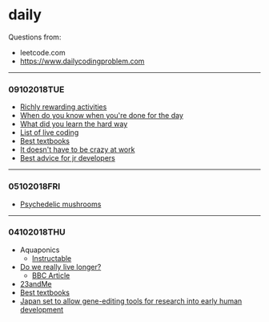 # daily 

Questions from:
* leetcode.com
* https://www.dailycodingproblem.com

---
### 09102018TUE

* [Richly rewarding activities](https://news.ycombinator.com/item?id=18098992&utm_source=hackernewsletter&utm_medium=email&utm_term=ask_hn)
* [When do you know when you're done for the day](https://news.ycombinator.com/item?id=18103640&utm_source=hackernewsletter&utm_medium=email&utm_term=ask_hn)
* [What did you learn the hard way](https://news.ycombinator.com/item?id=18132736&utm_source=hackernewsletter&utm_medium=email&utm_term=ask_hn)
* [List of live coding](https://shipstreams.com/?utm_source=hackernewsletter&utm_medium=email&utm_term=show_hn)
* [Best textbooks](https://news.ycombinator.com/item?id=18104814&utm_source=hackernewsletter&utm_medium=email&utm_term=books)
* [It doesn't have to be crazy at work](https://basecamp.com/books/calm?utm_source=hackernewsletter&utm_medium=email&utm_term=books)
* [Best advice for jr developers](https://news.ycombinator.com/item?id=18128477&utm_source=hackernewsletter&utm_medium=email&utm_term=working)

---
### 05102018FRI

* [Psychedelic mushrooms](https://news.ycombinator.com/item?id=18134173)

---
### 04102018THU

* Aquaponics
  * [Instructable](https://www.instructables.com/id/Small-DIY-Aquaponics-System/)
* [Do we really live longer?](https://news.ycombinator.com/item?id=18132096)
  * [BBC Article](http://www.bbc.com/future/story/20181002-how-long-did-ancient-people-live-life-span-versus-longevity)
* [23andMe](https://news.ycombinator.com/item?id=18134393)
* [Best textbooks](https://news.ycombinator.com/item?id=18104814)
* [Japan set to allow gene-editing tools for research into early human development](https://news.ycombinator.com/item?id=18137204)
